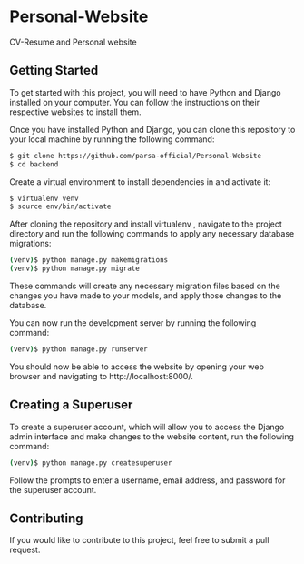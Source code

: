 # Personal-Website
CV-Resume and Personal website

## Getting Started
To get started with this project, you will need to have Python and Django installed on your computer. You can follow the instructions on their respective websites to install them.

Once you have installed Python and Django, you can clone this repository to your local machine by running the following command:

```sh
$ git clone https://github.com/parsa-official/Personal-Website
$ cd backend
```

Create a virtual environment to install dependencies in and activate it:

```sh
$ virtualenv venv
$ source env/bin/activate
```

After cloning the repository and install virtualenv , navigate to the project directory and run the following commands to apply any necessary database migrations:

```sh
(venv)$ python manage.py makemigrations
(venv)$ python manage.py migrate
```

These commands will create any necessary migration files based on the changes you have made to your models, and apply those changes to the database.

You can now run the development server by running the following command:

```sh
(venv)$ python manage.py runserver
```
You should now be able to access the website by opening your web browser and navigating to http://localhost:8000/.

## Creating a Superuser
To create a superuser account, which will allow you to access the Django admin interface and make changes to the website content, run the following command:

```sh
(venv)$ python manage.py createsuperuser
```

Follow the prompts to enter a username, email address, and password for the superuser account.

## Contributing
If you would like to contribute to this project, feel free to submit a pull request.

